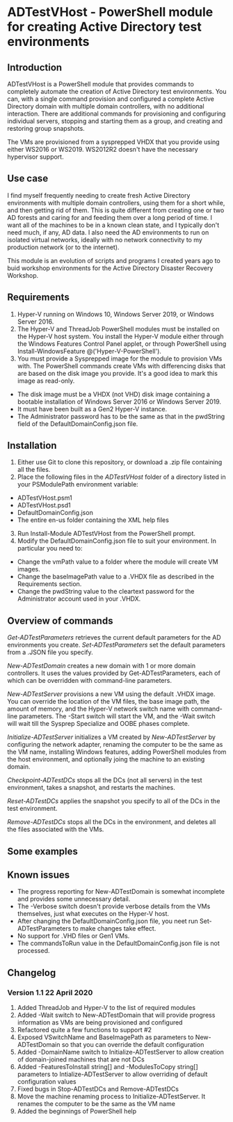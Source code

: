 # ADTestVHost - PowerShell module for creating Active Directory test environments
## Introduction
ADTestVHost is a PowerShell module that provides commands to completely automate the creation of Active Directory test environments. You can, with a single command provision and configured a complete
Active Directory domain with multiple domain controllers, with no additional interaction. There are additional commands for provisioning and configuring individual servers, stopping and starting them
as a group, and creating and restoring group snapshots.

The VMs are provisioned from a sysprepped VHDX that you provide using either WS2016 or WS2019. WS2012R2 doesn't have the necessary hypervisor support.

## Use case
I find myself frequently needing to create fresh Active Directory environments with multiple domain controllers, using them for a short while, and then getting rid of them. This is quite different from creating one or two AD forests and caring for and feeding them over a long period of time. I want all of the machines to be in a known clean state, and I typically don't need much, if any, AD data. I also need the AD environments to run on isolated virtual networks, ideally with no
network connectivity to my production network (or to the internet).

This module is an evolution of scripts and programs I created years ago to buid workshop environments for the Active Directory Disaster Recovery Workshop.

## Requirements
1. Hyper-V running on Windows 10, Windows Server 2019, or Windows Server 2016.
2. The Hyper-V and ThreadJob PowerShell modules must be installed on the Hyper-V host system. You install the Hyper-V module either through the Windows Features Control Panel applet, or through PowerShell using Install-WindowsFeature @('Hyper-V-PowerShell').
3. You must provide a Sysprepped image for the module to provision VMs with. The PowerShell commands create VMs with differencing disks that are based on the disk image you provide. It's a good idea to mark this image as read-only.
  * The disk image must be a VHDX (not VHD) disk image containing a bootable installation of Windows Server 2016 or Windows Server 2019.
  * It must have been built as a Gen2 Hyper-V instance.
  * The Administrator password has to be the same as that in the pwdString field of the DefaultDomainConfig.json file.

## Installation
1. Either use Git to clone this repository, or download a .zip file containing all the files.
2. Place the following files in the *ADTestVHost* folder of a directory listed in your PSModulePath environment variable:
  * ADTestVHost.psm1
  * ADTestVHost.psd1
  * DefaultDomainConfig.json
  * The entire en-us folder containing the XML help files
3. Run Install-Module ADTestVHost from the PowerShell prompt.
4. Modify the DefaultDomainConfig.json file to suit your environment. In particular you need to:
  * Change the vmPath value to a folder where the module will create VM images.
  * Change the baseImagePath value to a .VHDX file as described in the Requirements section.
  * Change the pwdString value to the cleartext password for the Administrator account used in your .VHDX.

## Overview of commands
*Get-ADTestParameters* retrieves the current default parameters for the AD environments you create. *Set-ADTestParameters* set the default parameters from a .JSON file you specify.

*New-ADTestDomain* creates a new domain with 1 or more domain controllers. It uses the values provided by Get-ADTestParameters, each of which can be overridden with command-line parameters.

*New-ADTestServer* provisions a new VM using the default .VHDX image. You can override the location of the VM files, the base image path, the amount of memory, and the Hyper-V network switch name with command-line parameters. The -Start switch will start the VM, and the -Wait switch will wait till the Sysprep Specialize and OOBE phases complete.

*Initialize-ADTestServer* initializes a VM created by *New-ADTestServer* by configuring the network adapter, renaming the computer to be the same as the VM name, installing Windows features, adding PowerShell modules from the host environment, and optionally joing the machine to an existing domain.

*Checkpoint-ADTestDCs* stops all the DCs (not all servers) in the test environment, takes a snapshot, and restarts the machines.

*Reset-ADTestDCs* applies the snapshot you specify to all of the DCs in the test environment.

*Remove-ADTestDCs* stops all the DCs in the environment, and deletes all the files associated with the VMs.

## Some examples
## Known issues
* The progress reporting for New-ADTestDomain is somewhat incomplete and provides some unnecessary detail.
* The -Verbose switch doesn't provide verbose details from the VMs themselves, just what executes on the Hyper-V host.
* After changing the DefaultDomainConfig.json file, you neet run Set-ADTestParameters to make changes take effect.
* No support for .VHD files or Gen1 VMs.
* The commandsToRun value in the DefaultDomainConfig.json file is not processed.

## Changelog
### Version 1.1 22 April 2020
1. Added ThreadJob and Hyper-V to the list of required modules
2. Added -Wait switch to New-ADTestDomain that will provide progress information as VMs are being provisioned and configured
3. Refactored quite a few functions to support #2
4. Exposed VSwitchName and BaseImagePath as parameters to New-ADTestDomain so that you can override the default configuration
5. Added -DomainName switch to Initialize-ADTestServer to allow creation of domain-joined machines that are not DCs
6. Added -FeaturesToInstall string[] and -ModulesToCopy string[] parameters to Intialize-ADTestServer to allow overriding of default configuration values
7. Fixed bugs in Stop-ADTestDCs and Remove-ADTestDCs
8. Move the machine renaming process to Initialize-ADTestServer. It renames the computer to be the same as the VM name
9. Added the beginnings of PowerShell help
